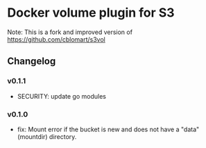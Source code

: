 # Docker volume plugin for S3

Note: This is a fork and improved version of https://github.com/cblomart/s3vol

## Changelog

### v0.1.1

- SECURITY: update go modules

### v0.1.0

- fix: Mount error if the bucket is new and does not have a "data" (mountdir) directory. 

